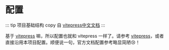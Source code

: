<!--
 * @Author: zzz
 * @LastEditors: zzz
-->
# 配置

::: tip
项目基础结构 copy 自 [vitepress中文文档](https://github.com/docschina/vitepress-docs-cn)
:::

基于 [vitepress](https://github.com/vuejs/vitepress) 嘛，所以配置也就和 vitepress 一样了。请参考 [vitepress](https://vitepress.vuejs.org/)，或者直接沿用本项目配置。顺便说一句，官方文档配置参考略显简陋:cry:！


